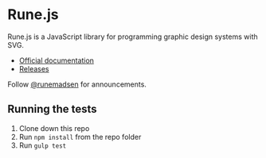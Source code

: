# Rune.js

Rune.js is a JavaScript library for programming graphic design systems with SVG.

- [Official documentation](http://runemadsen.github.io/rune.js/)
- [Releases](https://github.com/runemadsen/rune.js/releases)

Follow [@runemadsen](https://twitter.com/runemadsen) for announcements.

## Running the tests

1. Clone down this repo
2. Run `npm install` from the repo folder
3. Run `gulp test`



